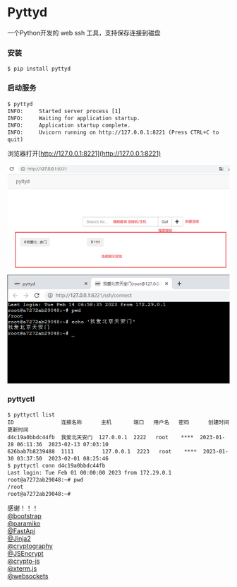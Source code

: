 # Pyttyd
一个Python开发的 web ssh 工具，支持保存连接到磁盘

### 安装

```commandline
$ pip install pyttyd
```

### 启动服务

```commandline
$ pyttyd
INFO:     Started server process [1]
INFO:     Waiting for application startup.
INFO:     Application startup complete.
INFO:     Uvicorn running on http://127.0.0.1:8221 (Press CTRL+C to quit)
```

浏览器打开[http://127.0.0.1:8221](http://127.0.0.1:8221)

![](./src/pyttyd/static/img/index.png)
![](./src/pyttyd/static/img/terminal.png)

### pyttyctl

```commandline
$ pyttyctl list
ID               连接名称      主机       端口   用户名   密码      创建时间             更新时间           
d4c19a0bbdc44fb  我爱北天安门  127.0.0.1  2222   root    ****  2023-01-28 06:11:36  2023-02-13 07:03:10
626bab7b8239488  1111         127.0.0.1  2223   root    ****  2023-01-30 03:37:50  2023-02-01 08:25:46
$ pyttyctl conn d4c19a0bbdc44fb
Last login: Tue Feb 01 00:00:00 2023 from 172.29.0.1
root@a7272ab29048:~# pwd
/root
root@a7272ab29048:~# 
```
感谢！！！  
[@bootstrap](https://getbootstrap.com/docs/3.4/)  
[@paramiko](https://github.com/paramiko/paramiko)  
[@FastApi](https://github.com/tiangolo/fastapi)  
[@Jinja2](https://github.com/pallets/jinja)  
[@cryptography](https://github.com/pyca/cryptography)  
[@JSEncrypt](https://github.com/travist/jsencrypt)  
[@crypto-js](https://github.com/brix/crypto-js)  
[@xterm.js](https://github.com/xtermjs/xterm.js)  
[@websockets](https://github.com/aaugustin/websockets)  
